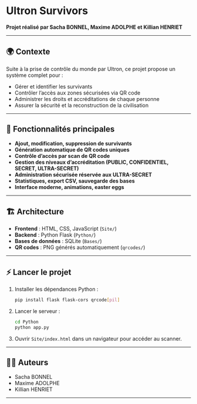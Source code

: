 # Ultron Survivors

**Projet réalisé par Sacha BONNEL, Maxime ADOLPHE et Killian HENRIET**

---

## 🌍 Contexte

Suite à la prise de contrôle du monde par Ultron, ce projet propose un système complet pour :
- Gérer et identifier les survivants
- Contrôler l’accès aux zones sécurisées via QR code
- Administrer les droits et accréditations de chaque personne
- Assurer la sécurité et la reconstruction de la civilisation

---

## 🚀 Fonctionnalités principales

- **Ajout, modification, suppression de survivants**
- **Génération automatique de QR codes uniques**
- **Contrôle d’accès par scan de QR code**
- **Gestion des niveaux d’accréditation (PUBLIC, CONFIDENTIEL, SECRET, ULTRA-SECRET)**
- **Administration sécurisée réservée aux ULTRA-SECRET**
- **Statistiques, export CSV, sauvegarde des bases**
- **Interface moderne, animations, easter eggs**

---

## 🏗️ Architecture

- **Frontend** : HTML, CSS, JavaScript (`Site/`)
- **Backend** : Python Flask (`Python/`)
- **Bases de données** : SQLite (`Bases/`)
- **QR codes** : PNG générés automatiquement (`qrcodes/`)

---

## ⚡ Lancer le projet

1. Installer les dépendances Python :
    ```bash
    pip install flask flask-cors qrcode[pil]
    ```
2. Lancer le serveur :
    ```bash
    cd Python
    python app.py
    ```
3. Ouvrir `Site/index.html` dans un navigateur pour accéder au scanner.

---

## 👨‍💻 Auteurs

- Sacha BONNEL
- Maxime ADOLPHE
- Killian HENRIET

---

